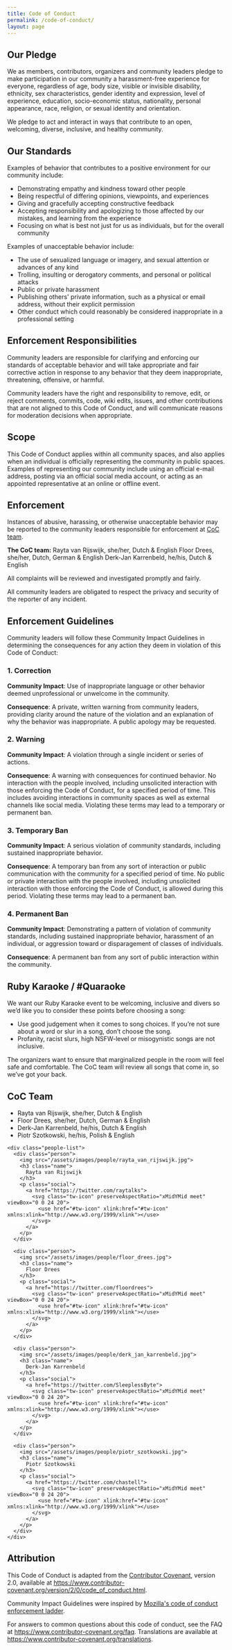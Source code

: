 ```yaml
---
title: Code of Conduct
permalink: /code-of-conduct/
layout: page
---
```


## Our Pledge

We as members, contributors, organizers and community leaders pledge to make participation in our
community a harassment-free experience for everyone, regardless of age, body
size, visible or invisible disability, ethnicity, sex characteristics, gender
identity and expression, level of experience, education, socio-economic status,
nationality, personal appearance, race, religion, or sexual identity
and orientation.

We pledge to act and interact in ways that contribute to an open, welcoming,
diverse, inclusive, and healthy community.

## Our Standards

Examples of behavior that contributes to a positive environment for our
community include:

* Demonstrating empathy and kindness toward other people
* Being respectful of differing opinions, viewpoints, and experiences
* Giving and gracefully accepting constructive feedback
* Accepting responsibility and apologizing to those affected by our mistakes,
  and learning from the experience
* Focusing on what is best not just for us as individuals, but for the
  overall community

Examples of unacceptable behavior include:

* The use of sexualized language or imagery, and sexual attention or
  advances of any kind
* Trolling, insulting or derogatory comments, and personal or political attacks
* Public or private harassment
* Publishing others' private information, such as a physical or email
  address, without their explicit permission
* Other conduct which could reasonably be considered inappropriate in a
  professional setting

## Enforcement Responsibilities

Community leaders are responsible for clarifying and enforcing our standards of
acceptable behavior and will take appropriate and fair corrective action in
response to any behavior that they deem inappropriate, threatening, offensive,
or harmful.

Community leaders have the right and responsibility to remove, edit, or reject
comments, commits, code, wiki edits, issues, and other contributions that are
not aligned to this Code of Conduct, and will communicate reasons for moderation
decisions when appropriate.

## Scope

This Code of Conduct applies within all community spaces, and also applies when
an individual is officially representing the community in public spaces.
Examples of representing our community include using an official e-mail address,
posting via an official social media account, or acting as an appointed
representative at an online or offline event.

## Enforcement

Instances of abusive, harassing, or otherwise unacceptable behavior may be
reported to the community leaders responsible for enforcement at
<a href="mailto:amsrborgs@rubynl.org">CoC team</a>.

**The CoC team:** 
Rayta van Rijswijk, she/her, Dutch & English
Floor Drees, she/her, Dutch, German & English
Derk-Jan Karrenbeld, he/his, Dutch & English

All complaints will be reviewed and investigated promptly and fairly.

All community leaders are obligated to respect the privacy and security of the
reporter of any incident.

## Enforcement Guidelines

Community leaders will follow these Community Impact Guidelines in determining
the consequences for any action they deem in violation of this Code of Conduct:

### 1. Correction

**Community Impact**: Use of inappropriate language or other behavior deemed
unprofessional or unwelcome in the community.

**Consequence**: A private, written warning from community leaders, providing
clarity around the nature of the violation and an explanation of why the
behavior was inappropriate. A public apology may be requested.

### 2. Warning

**Community Impact**: A violation through a single incident or series
of actions.

**Consequence**: A warning with consequences for continued behavior. No
interaction with the people involved, including unsolicited interaction with
those enforcing the Code of Conduct, for a specified period of time. This
includes avoiding interactions in community spaces as well as external channels
like social media. Violating these terms may lead to a temporary or
permanent ban.

### 3. Temporary Ban

**Community Impact**: A serious violation of community standards, including
sustained inappropriate behavior.

**Consequence**: A temporary ban from any sort of interaction or public
communication with the community for a specified period of time. No public or
private interaction with the people involved, including unsolicited interaction
with those enforcing the Code of Conduct, is allowed during this period.
Violating these terms may lead to a permanent ban.

### 4. Permanent Ban

**Community Impact**: Demonstrating a pattern of violation of community
standards, including sustained inappropriate behavior,  harassment of an
individual, or aggression toward or disparagement of classes of individuals.

**Consequence**: A permanent ban from any sort of public interaction within
the community.

## Ruby Karaoke / #Quaraoke
We want our Ruby Karaoke event to be welcoming, inclusive and divers so we’d like you to consider these points before choosing a song:

* Use good judgement when it comes to song choices. If you’re not sure about a word or slur in a song, don’t choose the song.
* Profanity, racist slurs, high NSFW-level or misogynistic songs are not inclusive.

The organizers want to ensure that marginalized people in the room will feel safe and comfortable. The CoC team will review all songs that come in, so we’ve got your back.

## CoC Team 
* Rayta van Rijswijk, she/her, Dutch & English
* Floor Drees, she/her, Dutch, German & English
* Derk-Jan Karrenbeld, he/his, Dutch & English
* Piotr Szotkowski, he/his, Polish & English

<section class="section section-dark" id="team">
  <div class="container">

    <div class="people-list">
      <div class="person">
        <img src="/assets/images/people/rayta_van_rijswijk.jpg">
        <h3 class="name">
          Rayta van Rijswijk
        </h3>
        <p class="social">
          <a href="https://twitter.com/raytalks">
            <svg class="tw-icon" preserveAspectRatio="xMidYMid meet" viewBox="0 0 24 20">
              <use href="#tw-icon" xlink:href="#tw-icon" xmlns:xlink="http://www.w3.org/1999/xlink"></use>
            </svg>
          </a>
        </p>
      </div>

      <div class="person">
        <img src="/assets/images/people/floor_drees.jpg">
        <h3 class="name">
          Floor Drees
        </h3>
        <p class="social">
          <a href="https://twitter.com/floordrees">
            <svg class="tw-icon" preserveAspectRatio="xMidYMid meet" viewBox="0 0 24 20">
              <use href="#tw-icon" xlink:href="#tw-icon" xmlns:xlink="http://www.w3.org/1999/xlink"></use>
            </svg>
          </a>
        </p>
      </div>

      <div class="person">
        <img src="/assets/images/people/derk_jan_karrenbeld.jpg">
        <h3 class="name">
          Derk-Jan Karrenbeld
        </h3>
        <p class="social">
          <a href="https://twitter.com/SleeplessByte">
            <svg class="tw-icon" preserveAspectRatio="xMidYMid meet" viewBox="0 0 24 20">
              <use href="#tw-icon" xlink:href="#tw-icon" xmlns:xlink="http://www.w3.org/1999/xlink"></use>
            </svg>
          </a>
        </p>
      </div>

      <div class="person">
        <img src="/assets/images/people/piotr_szotkowski.jpg">
        <h3 class="name">
          Piotr Szotkowski
        </h3>
        <p class="social">
          <a href="https://twitter.com/chastell">
            <svg class="tw-icon" preserveAspectRatio="xMidYMid meet" viewBox="0 0 24 20">
              <use href="#tw-icon" xlink:href="#tw-icon" xmlns:xlink="http://www.w3.org/1999/xlink"></use>
            </svg>
          </a>
        </p>
      </div>
    </div>
  </div>
</section>

## Attribution

This Code of Conduct is adapted from the [Contributor Covenant][homepage],
version 2.0, available at
https://www.contributor-covenant.org/version/2/0/code_of_conduct.html.

Community Impact Guidelines were inspired by [Mozilla's code of conduct
enforcement ladder](https://github.com/mozilla/diversity).

[homepage]: https://www.contributor-covenant.org

For answers to common questions about this code of conduct, see the FAQ at
https://www.contributor-covenant.org/faq. Translations are available at
https://www.contributor-covenant.org/translations.

